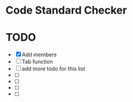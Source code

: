 # Code Standard Checker

# TODO
- [x] Add members
- [ ] Tab function
- [ ] add more todo for this list
- [ ]
- [ ]
- [ ]
- [ ]

